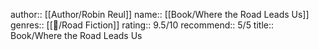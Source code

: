 author:: [[Author/Robin Reul]]
name:: [[Book/Where the Road Leads Us]]
genres:: [[📖/Road Fiction]]
rating:: 9.5/10
recommend:: 5/5
title:: Book/Where the Road Leads Us
